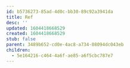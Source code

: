 ```yaml
---
id: b5736273-85ad-4d0c-bb30-89c92a3941da
title: Ref
desc: ''
updated: 1604418668529
created: 1604418668529
stub: false
parent: 3489b652-cd0e-4ac8-a734-08094dc043eb
children:
  - 5e164216-c464-4a6f-ae85-a6f5cbc787e7
---
```



